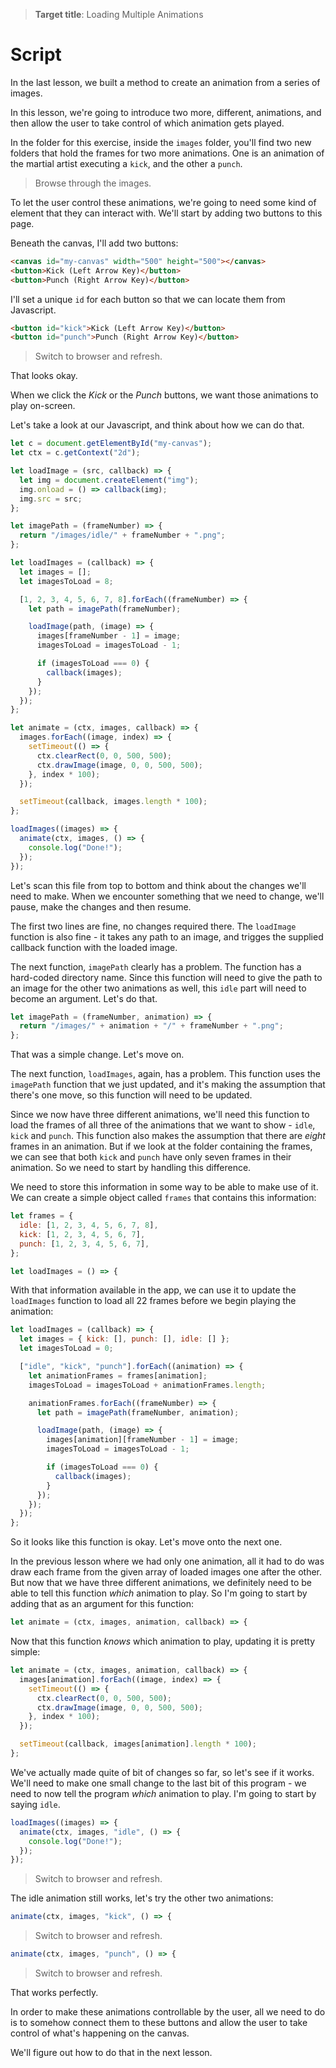 > **Target title**: Loading Multiple Animations

# Script

In the last lesson, we built a method to create an animation from a series of images.

In this lesson, we're going to introduce two more, different, animations, and then allow the user to take control of which animation gets played.

In the folder for this exercise, inside the `images` folder, you'll find two new folders that hold the frames for two more animations. One is an animation of the martial artist executing a `kick`, and the other a `punch`.

> Browse through the images.

To let the user control these animations, we're going to need some kind of element that they can interact with. We'll start by adding two buttons to this page.

Beneath the canvas, I'll add two buttons:

```html
<canvas id="my-canvas" width="500" height="500"></canvas>
<button>Kick (Left Arrow Key)</button>
<button>Punch (Right Arrow Key)</button>
```

I'll set a unique `id` for each button so that we can locate them from Javascript.

```html
<button id="kick">Kick (Left Arrow Key)</button>
<button id="punch">Punch (Right Arrow Key)</button>
```

> Switch to browser and refresh.

That looks okay.

When we click the _Kick_ or the _Punch_ buttons, we want those animations to play on-screen.

Let's take a look at our Javascript, and think about how we can do that.

```js
let c = document.getElementById("my-canvas");
let ctx = c.getContext("2d");

let loadImage = (src, callback) => {
  let img = document.createElement("img");
  img.onload = () => callback(img);
  img.src = src;
};

let imagePath = (frameNumber) => {
  return "/images/idle/" + frameNumber + ".png";
};

let loadImages = (callback) => {
  let images = [];
  let imagesToLoad = 8;

  [1, 2, 3, 4, 5, 6, 7, 8].forEach((frameNumber) => {
    let path = imagePath(frameNumber);

    loadImage(path, (image) => {
      images[frameNumber - 1] = image;
      imagesToLoad = imagesToLoad - 1;

      if (imagesToLoad === 0) {
        callback(images);
      }
    });
  });
};

let animate = (ctx, images, callback) => {
  images.forEach((image, index) => {
    setTimeout(() => {
      ctx.clearRect(0, 0, 500, 500);
      ctx.drawImage(image, 0, 0, 500, 500);
    }, index * 100);
  });

  setTimeout(callback, images.length * 100);
};

loadImages((images) => {
  animate(ctx, images, () => {
    console.log("Done!");
  });
});
```

Let's scan this file from top to bottom and think about the changes we'll need to make. When we encounter something that we need to change, we'll pause, make the changes and then resume.

The first two lines are fine, no changes required there. The `loadImage` function is also fine - it takes any path to an image, and trigges the supplied callback function with the loaded image.

The next function, `imagePath` clearly has a problem. The function has a hard-coded directory name. Since this function will need to give the path to an image for the other two animations as well, this `idle` part will need to become an argument. Let's do that.

```js
let imagePath = (frameNumber, animation) => {
  return "/images/" + animation + "/" + frameNumber + ".png";
};
```

That was a simple change. Let's move on.

The next function, `loadImages`, again, has a problem. This function uses the `imagePath` function that we just updated, and it's making the assumption that there's one move, so this function will need to be updated.

Since we now have three different animations, we'll need this function to load the frames of all three of the animations that we want to show - `idle`, `kick` and `punch`. This function also makes the assumption that there are _eight_ frames in an animation. But if we look at the folder containing the frames, we can see that both `kick` and `punch` have only seven frames in their animation. So we need to start by handling this difference.

We need to store this information in some way to be able to make use of it. We can create a simple object called `frames` that contains this information:

```js
let frames = {
  idle: [1, 2, 3, 4, 5, 6, 7, 8],
  kick: [1, 2, 3, 4, 5, 6, 7],
  punch: [1, 2, 3, 4, 5, 6, 7],
};

let loadImages = () => {
```

With that information available in the app, we can use it to update the `loadImages` function to load all 22 frames before we begin playing the animation:

```js
let loadImages = (callback) => {
  let images = { kick: [], punch: [], idle: [] };
  let imagesToLoad = 0;

  ["idle", "kick", "punch"].forEach((animation) => {
    let animationFrames = frames[animation];
    imagesToLoad = imagesToLoad + animationFrames.length;

    animationFrames.forEach((frameNumber) => {
      let path = imagePath(frameNumber, animation);

      loadImage(path, (image) => {
        images[animation][frameNumber - 1] = image;
        imagesToLoad = imagesToLoad - 1;

        if (imagesToLoad === 0) {
          callback(images);
        }
      });
    });
  });
};
```

So it looks like this function is okay. Let's move onto the next one.

In the previous lesson where we had only one animation, all it had to do was draw each frame from the given array of loaded images one after the other. But now that we have three different animations, we definitely need to be able to tell this function _which_ animation to play. So I'm going to start by adding that as an argument for this function:

```js
let animate = (ctx, images, animation, callback) => {
```

Now that this function _knows_ which animation to play, updating it is pretty simple:

```js
let animate = (ctx, images, animation, callback) => {
  images[animation].forEach((image, index) => {
    setTimeout(() => {
      ctx.clearRect(0, 0, 500, 500);
      ctx.drawImage(image, 0, 0, 500, 500);
    }, index * 100);
  });

  setTimeout(callback, images[animation].length * 100);
};
```

We've actually made quite of bit of changes so far, so let's see if it works. We'll need to make one small change to the last bit of this program - we need to now tell the program _which_ animation to play. I'm going to start by saying `idle`.

```js
loadImages((images) => {
  animate(ctx, images, "idle", () => {
    console.log("Done!");
  });
});
```

> Switch to browser and refresh.

The idle animation still works, let's try the other two animations:

```js
animate(ctx, images, "kick", () => {
```

> Switch to browser and refresh.

```js
animate(ctx, images, "punch", () => {
```

> Switch to browser and refresh.

That works perfectly.

In order to make these animations controllable by the user, all we need to do is to somehow connect them to these buttons and allow the user to take control of what's happening on the canvas.

We'll figure out how to do that in the next lesson.
